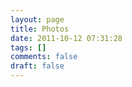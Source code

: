 ```yaml
---
layout: page
title: Photos
date: 2011-10-12 07:31:28
tags: []
comments: false
draft: false
---
```

<script src="/js/jquery-picasagallery/jquery.picasagallery.js" type="text/javascript"></script>
<script type="text/javascript">
  $(document).ready(function (){

    $("#gallery").picasaGallery({
        'user': '109278148620470841006',
        show_more: 500,
        thumb_size: 180,
        show_nav: false,
    });

  });
</script>
<article><div id="gallery"></div></article>
